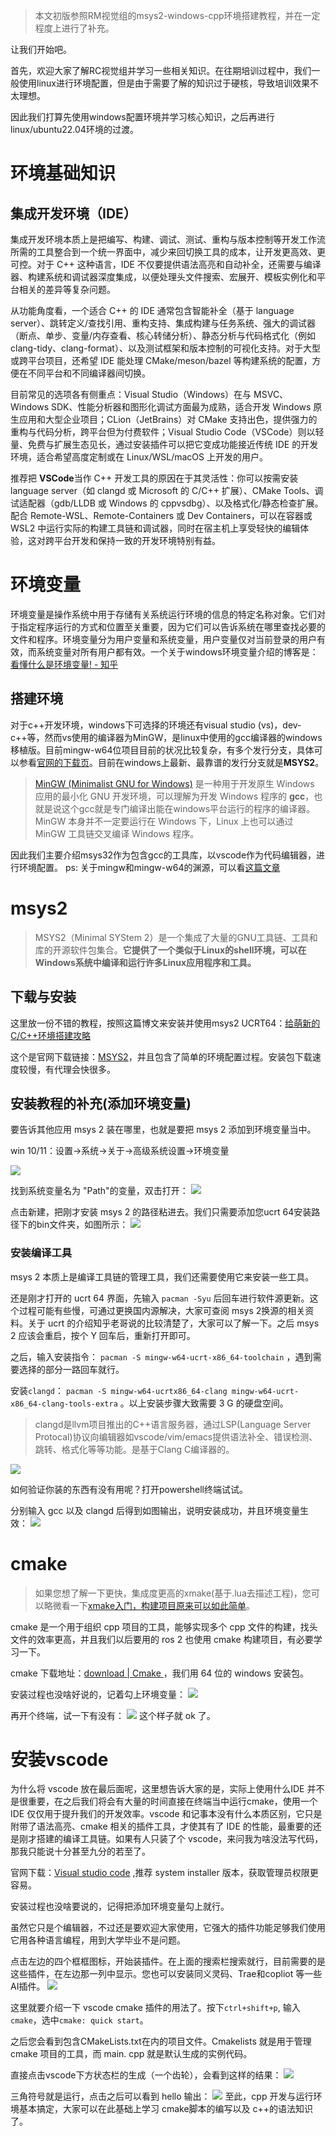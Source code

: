 > 本文初版参照RM视觉组的msys2-windows-cpp环境搭建教程，并在一定程度上进行了补充。

让我们开始吧。

首先，欢迎大家了解RC视觉组并学习一些相关知识。在往期培训过程中，我们一般使用linux进行环境配置，但是由于需要了解的知识过于硬核，导致培训效果不太理想。

因此我们打算先使用windows配置环境并学习核心知识，之后再进行linux/ubuntu22.04环境的过渡。
# 环境基础知识
## 集成开发环境（IDE）

集成开发环境本质上是把编写、构建、调试、测试、重构与版本控制等开发工作流所需的工具整合到一个统一界面中，减少来回切换工具的成本，让开发更高效、更可控。对于 C++ 这种语言，IDE 不仅要提供语法高亮和自动补全，还需要与编译器、构建系统和调试器深度集成，以便处理头文件搜索、宏展开、模板实例化和平台相关的差异等复杂问题。

从功能角度看，一个适合 C++ 的 IDE 通常包含智能补全（基于 language server）、跳转定义/查找引用、重构支持、集成构建与任务系统、强大的调试器（断点、单步、变量/内存查看、核心转储分析）、静态分析与代码格式化（例如 clang-tidy、clang-format）、以及测试框架和版本控制的可视化支持。对于大型或跨平台项目，还希望 IDE 能处理 CMake/meson/bazel 等构建系统的配置，方便在不同平台和不同编译器间切换。

目前常见的选项各有侧重点：Visual Studio（Windows）在与 MSVC、Windows SDK、性能分析器和图形化调试方面最为成熟，适合开发 Windows 原生应用和大型企业项目；CLion（JetBrains）对 CMake 支持出色，提供强力的重构与代码分析，跨平台但为付费软件；Visual Studio Code（VSCode）则以轻量、免费与扩展生态见长，通过安装插件可以把它变成功能接近传统 IDE 的开发环境，适合希望高度定制或在 Linux/WSL/macOS 上开发的用户。

推荐把 **VSCode**当作 C++ 开发工具的原因在于其灵活性：你可以按需安装 language server（如 clangd 或 Microsoft 的 C/C++ 扩展）、CMake Tools、调试适配器（gdb/LLDB 或 Windows 的 cppvsdbg）、以及格式化/静态检查扩展。配合 Remote-WSL、Remote-Containers 或 Dev Containers，可以在容器或 WSL2 中运行实际的构建工具链和调试器，同时在宿主机上享受轻快的编辑体验，这对跨平台开发和保持一致的开发环境特别有益。

# 环境变量
环境变量是操作系统中用于存储有关系统运行环境的信息的特定名称对象。它们对于指定程序运行的方式和位置至关重要，因为它们可以告诉系统在哪里查找必要的文件和程序。环境变量分为用户变量和系统变量，用户变量仅对当前登录的用户有效，而系统变量对所有用户都有效。一个关于windows环境变量介绍的博客是：[看懂什么是环境变量! - 知乎](https://zhuanlan.zhihu.com/p/82011100)

## 搭建环境
对于c++开发环境，windows下可选择的环境还有visual studio (vs)，dev-c++等，然而vs使用的编译器为MinGW，是linux中使用的gcc编译器的windows移植版。目前mingw-w64位项目目前的状况比较复杂，有多个发行分支，具体可以参看[官网的下载页](https://link.zhihu.com/?target=https%3A//www.mingw-w64.org/downloads/)。目前在windows上最新、最靠谱的发行分支就是**MSYS2**。

>[MinGW (Minimalist GNU for Windows)](https://link.zhihu.com/?target=http%3A//www.mingw.org/) 是一种用于开发原生 Windows 应用的最小化 GNU 开发环境，可以理解为开发 Windows 程序的 **gcc**，也就是说这个gcc就是专门编译出能在windows平台运行的程序的编译器。MinGW 本身并不一定要运行在 Windows 下，Linux 上也可以通过 MinGW 工具链交叉编译 Windows 程序。

因此我们主要介绍msys32作为包含gcc的工具库，以vscode作为代码编辑器，进行环境配置。
ps: 关于mingw和mingw-w64的渊源，可以看[这篇文章](https://github.com/FrankHB/pl-docs/blob/master/zh-CN/mingw-vs-mingw-v64.md)
# msys2
> MSYS2（Minimal SYStem 2）是一个集成了大量的GNU工具链、工具和库的开源软件包集合。**它提供了一个类似于Linux的shell环境，可以在Windows系统中编译和运行许多Linux应用程序和工具。**
## 下载与安装
这里放一份不错的教程，按照这篇博文来安装并使用msys2 UCRT64：[给萌新的C/C++环境搭建攻略](https://zhuanlan.zhihu.com/p/401188789)

这个是官网下载链接：[MSYS2](https://www.msys2.org/)，并且包含了简单的环境配置过程。安装包下载速度较慢，有代理会快很多。

## 安装教程的补充(添加环境变量)
要告诉其他应用 msys 2 装在哪里，也就是要把 msys 2 添加到环境变量当中。

win 10/11：设置->系统->关于->高级系统设置->环境变量

![](output_image/4b2a0684ded17142911556fd65e460b9.png)

找到系统变量名为 "Path"的变量，双击打开：
![](output_image/15dbdc7b0e0f0995a8bc3dd073e2fae5.png)

点击新建，把刚才安装 msys 2 的路径粘进去。我们只需要添加您ucrt 64安装路径下的bin文件夹，如图所示：
![](output_image/bacb4deddbff5e241a387a4bc6d93f1c.png)

### 安装编译工具
msys 2 本质上是编译工具链的管理工具，我们还需要使用它来安装一些工具。

还是刚才打开的 ucrt 64 界面，先输入 `pacman -Syu` 后回车进行软件源更新。这个过程可能有些慢，可通过更换国内源解决，大家可查阅 msys 2换源的相关资料。关于 ucrt 的介绍知乎老哥说的比较清楚了，大家可以了解一下。之后 msys 2 应该会重启，按个 Y 回车后，重新打开即可。

之后，输入安装指令： `pacman -S mingw-w64-ucrt-x86_64-toolchain` ，遇到需要选择的部分一路回车就行。

安装`clangd`： `pacman -S mingw-w64-ucrtx86_64-clang mingw-w64-ucrt-x86_64-clang-tools-extra` 。以上安装步骤大致需要 3 G 的硬盘空间。

> clangd是llvm项目推出的C++语言服务器，通过LSP(Language Server Protocal)协议向编辑器如vscode/vim/emacs提供语法补全、错误检测、跳转、格式化等等功能。是基于Clang C编译器的。

![](output_image/995ab6357ab707e9a43917a46fba34a8.png)

如何验证你装的东西有没有用呢？打开powershell终端试试。

分别输入 gcc 以及 clangd 后得到如图输出，说明安装成功，并且环境变量生效：
![](output_image/8432d41adeda615d4705f207b162b85b.png)

# cmake
> 如果您想了解一下更快，集成度更高的xmake(基于.lua去描述工程)，您可以略微看一下[xmake入门，构建项目原来可以如此简单](https://zhuanlan.zhihu.com/p/35051214)。

cmake 是一个用于组织 cpp 项目的工具，能够实现多个 cpp 文件的构建，找头文件的效率更高，并且我们以后要用的 ros 2 也使用 cmake 构建项目，有必要学习一下。

cmake 下载地址：[download | Cmake ](https://cmake.org/download/)，我们用 64 位的 windows 安装包。

安装过程也没啥好说的，记着勾上环境变量：
![](output_image/4dba3736ea5da00345a10c575fbc604b.png)

再开个终端，试一下有没有：
![](output_image/1d13ddf46a1dd3f3d5bc1b8b15ec398c.png)
这个样子就 ok 了。

# 安装vscode
为什么将 vscode 放在最后面呢，这里想告诉大家的是，实际上使用什么IDE 并不是很重要，在之后我们将会有大量的时间直接在终端当中运行cmake，使用一个 IDE 仅仅用于提升我们的开发效率。vscode 和记事本没有什么本质区别，它只是附带了语法高亮、cmake 相关的插件工具，才使其有了 IDE 的性能，最重要的还是刚才搭建的编译工具链。如果有人只装了个 vscode，来问我为啥没法写代码，那我只能说十分甚至九分的若至了。

官网下载：[Visual studio code](https://code.visualstudio.com/) ,推荐 system installer 版本，获取管理员权限更容易。

安装过程也没啥要说的，记得把添加环境变量勾上就行。

虽然它只是个编辑器，不过还是要欢迎大家使用，它强大的插件功能足够我们使用它用各种语言编程，用到大学毕业不是问题。

点击左边的四个框框图标，开始装插件。在上面的搜索栏搜索就行，目前需要的是这些插件，在左边那一列中显示。您也可以安装同义灵码、Trae和copliot 等一些AI插件。
![](output_image/0f1b77e3b623119e39f6bc187a5ccce5.png)

这里就要介绍一下 vscode cmake 插件的用法了。按下`ctrl+shift+p`, 输入` cmake`，选中`cmake: quick start`。

之后您会看到包含CMakeLists.txt在内的项目文件。Cmakelists 就是用于管理 cmake 项目的工具，而 main. cpp 就是默认生成的实例代码。

直接点击vscode下方状态栏的生成（一个齿轮），会看到这样的结果：
![](output_image/5bbee310968b68903f19775ed70a141b.png)

三角符号就是运行，点击之后可以看到 hello 输出：
![](output_image/feaccdeccb39a7796e47897973dfef41.png)
至此，cpp 开发与运行环境基本搞定，大家可以在此基础上学习 cmake脚本的编写以及 c++的语法知识了。